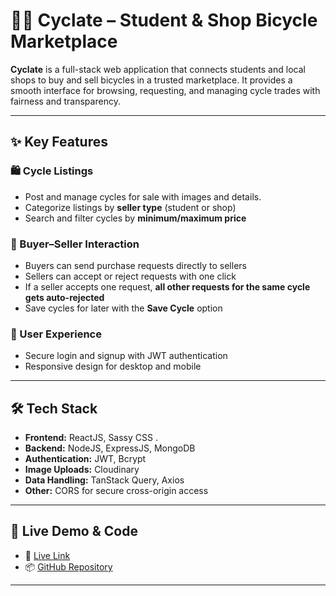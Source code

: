 # 🚴‍♂️ Cyclate – Student & Shop Bicycle Marketplace

**Cyclate** is a full-stack web application that connects students and local shops to buy and sell bicycles in a trusted marketplace. It provides a smooth interface for browsing, requesting, and managing cycle trades with fairness and transparency.

---

## ✨ Key Features

### 🛍️ Cycle Listings
- Post and manage cycles for sale with images and details.  
- Categorize listings by **seller type** (student or shop)  
- Search and filter cycles by **minimum/maximum price**  

### 🤝 Buyer–Seller Interaction
- Buyers can send purchase requests directly to sellers  
- Sellers can accept or reject requests with one click  
- If a seller accepts one request, **all other requests for the same cycle gets auto-rejected**  
- Save cycles for later with the **Save Cycle** option  

### 🔐 User Experience
- Secure login and signup with JWT authentication   
- Responsive design for desktop and mobile  

---

## 🛠️ Tech Stack

- **Frontend:** ReactJS, Sassy CSS . 
- **Backend:** NodeJS, ExpressJS, MongoDB  
- **Authentication:** JWT, Bcrypt  
- **Image Uploads:** Cloudinary  
- **Data Handling:** TanStack Query, Axios  
- **Other:** CORS for secure cross-origin access  

---

## 🚀 Live Demo & Code

- 🔗 [Live Link](https://your-live-link.com)  
- 📦 [GitHub Repository](https://github.com/sachinjaiswalnitr/CYCLATE-MERN)  

---
